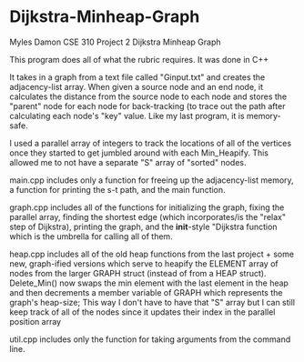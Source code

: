 # Dijkstra-Minheap-Graph

Myles Damon
CSE 310 Project 2
Dijkstra Minheap Graph

This program does all of what the rubric requires.
It was done in C++

It takes in a graph from a text file called "Ginput.txt"
and creates the adjacency-list array. When given a source
node and an end node, it calculates the distance from the 
source node to each node and stores the "parent" node for 
each node for back-tracking (to trace out the path after 
calculating each node's "key" value. Like my last program, 
it is memory-safe.

I used a parallel array of integers to track the locations 
of all of the vertices once they started to get jumbled 
around with each Min_Heapify. This allowed me to not have 
a separate "S" array of "sorted" nodes.


main.cpp includes only a function for freeing up the 
adjacency-list memory, a function for printing the s-t 
path, and the main function.

graph.cpp includes all of the functions for initializing 
the graph, fixing the parallel array, finding the shortest 
edge (which incorporates/is the "relax" step of Dijkstra), 
printing the graph, and the __init__-style "Dijkstra 
function which is the umbrella for calling all of them.

heap.cpp includes all of the old heap functions from the 
last project + some new, graph-ified versions which serve 
to heapify the ELEMENT array of nodes from the larger GRAPH 
struct (instead of from a HEAP struct). Delete_Min() now 
swaps the min element with the last element in the heap and
then decrements a member variable of GRAPH which represents 
the graph's heap-size; This way I don't have to have that 
"S" array but I can still keep track of all of the nodes 
since it updates their index in the parallel position array

util.cpp includes only the function for taking arguments 
from the command line.